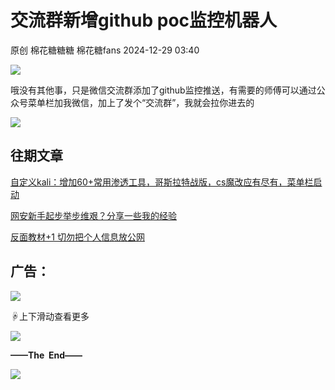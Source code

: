 #  交流群新增github poc监控机器人   
原创 棉花糖糖糖  棉花糖fans   2024-12-29 03:40  
  
![](https://mmbiz.qpic.cn/mmbiz_gif/1mtwZURvGTkCK3ZFyqYEyTwmaLo2YSMeibz3eeShkewiadS4oh0RBl1U7BTVeEscGQrEbjWKcQzGpJEFLwr4cFQw/640?wx_fmt=gif&wxfrom=13&wx_lazy=1&tp=wxpic "")  
  
哦没有其他事，只是微信交流群添加了github监控推送，有需要的师傅可以通过公众号菜单栏加我微信，加上了发个“交流群”，我就会拉你进去的  
  
![](https://mmbiz.qpic.cn/mmbiz_jpg/lic4LrsB27ntia4sc0NUDR6NHLQHJLqib9RMBjytvZiaF2uicwJJ3afLXup4kuDGEGCmg7SYJacLzCR5GHIDjKck3Qw/640?wx_fmt=jpeg&from=appmsg "")  
  
  
## 往期文章  
  
  
[自定义kali：增加60+常用渗透工具，哥斯拉特战版，cs魔改应有尽有，菜单栏启动](https://mp.weixin.qq.com/s?__biz=MzkyOTQzNjIwNw==&mid=2247491206&idx=1&sn=b7eaef72230be9c92c0e5a1dde5d0f66&scene=21#wechat_redirect)  
  
  
[网安新手起步举步维艰？分享一些我的经验](https://mp.weixin.qq.com/s?__biz=MzkyOTQzNjIwNw==&mid=2247490117&idx=1&sn=553b3214399501993592d04c3df96ed3&scene=21#wechat_redirect)  
  
  
[反面教材+1 切勿把个人信息放公网](https://mp.weixin.qq.com/s?__biz=MzkyOTQzNjIwNw==&mid=2247490764&idx=1&sn=8080e892eec3a87b238d19d52706300d&scene=21#wechat_redirect)  
  
## 广告：  
  
  
  
![](https://mmbiz.qpic.cn/mmbiz_jpg/lic4LrsB27nsCoUtu7S3iaU9uQd1tDmUkkVTPUPn8MbUmWHnPzhO5T5d6a0xf1O25iaEs8GSrjMFWmlJVXTHWfDIw/640?wx_fmt=other&from=appmsg&tp=webp&wxfrom=5&wx_lazy=1&wx_co=1 "")  
  
☟上下滑动查看更多  
  
![](https://mmbiz.qpic.cn/mmbiz_jpg/lic4LrsB27nsCoUtu7S3iaU9uQd1tDmUkkDPibncJdKCHfsaGMdh3K1FSHUIfPnwe9N2uIs4Cffdn2m1ehC6PAbsA/640?wx_fmt=other&from=appmsg&tp=webp&wxfrom=5&wx_lazy=1&wx_co=1 "")  
  
  
  
**——The  End——**  
  
![](https://mmbiz.qpic.cn/mmbiz_gif/b96CibCt70iaZREh6DtDyA9wcDsp0m1RNV9C4uiaagltPDn83s3k6Sw5DbfRWdGc25Q1WDNCpjZLXQpCxFfiaGT5ag/640?wx_fmt=gif "")  
  
  
